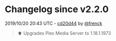 # Changelog since v2.2.0

2019/10/20 20:43 UTC - [cd20d44](https://github.com/hassio-addons/addon-plex/commit/cd20d443e4879b101f62cef7bfbe3521ad9004e2) by [@frenck](https://github.com/frenck)
> :arrow_up: Upgrades Plex Media Server to 1.18.1.1973 

